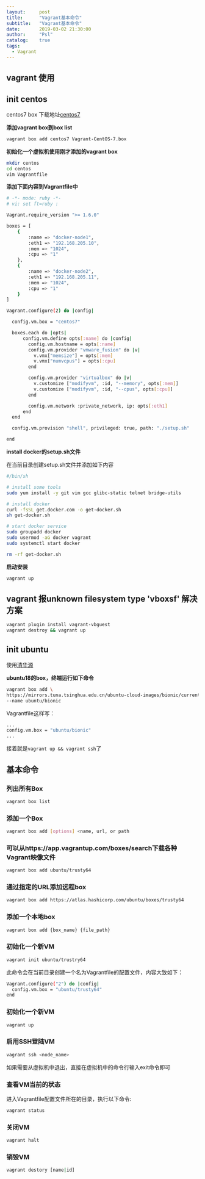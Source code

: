 ```yaml
---
layout:     post
title:      "Vagrant基本命令"
subtitle:   "Vagrant基本命令"
date:       2019-03-02 21:30:00
author:     "Psl"
catalog:    true
tags:
  - Vagrant
---
```


## vagrant 使用

## init centos

centos7 box 下载地址[centos7](https://pan.baidu.com/s/1kVlAz59)

**添加vagrant box到box list**

```bash
vagrant box add centos7 Vagrant-CentOS-7.box
```

**初始化一个虚拟机使用刚才添加的vagrant box**

```bash
mkdir centos
cd centos
vim Vagrantfile
```
**添加下面内容到Vagrantfile中**
```bash
# -*- mode: ruby -*-
# vi: set ft=ruby :

Vagrant.require_version ">= 1.6.0"

boxes = [
    {
        :name => "docker-node1",
        :eth1 => "192.168.205.10",
        :mem => "1024",
        :cpu => "1"
    },
    {
        :name => "docker-node2",
        :eth1 => "192.168.205.11",
        :mem => "1024",
        :cpu => "1"
    }
]

Vagrant.configure(2) do |config|

  config.vm.box = "centos7"

  boxes.each do |opts|
      config.vm.define opts[:name] do |config|
        config.vm.hostname = opts[:name]
        config.vm.provider "vmware_fusion" do |v|
          v.vmx["memsize"] = opts[:mem]
          v.vmx["numvcpus"] = opts[:cpu]
        end

        config.vm.provider "virtualbox" do |v|
          v.customize ["modifyvm", :id, "--memory", opts[:mem]]
          v.customize ["modifyvm", :id, "--cpus", opts[:cpu]]
        end

        config.vm.network :private_network, ip: opts[:eth1]
      end
  end

  config.vm.provision "shell", privileged: true, path: "./setup.sh"

end

```

**install docker的setup.sh文件**

在当前目录创建setup.sh文件并添加如下内容

```bash
#/bin/sh

# install some tools
sudo yum install -y git vim gcc glibc-static telnet bridge-utils

# install docker
curl -fsSL get.docker.com -o get-docker.sh
sh get-docker.sh

# start docker service
sudo groupadd docker
sudo usermod -aG docker vagrant
sudo systemctl start docker

rm -rf get-docker.sh
```

**启动安装**

```bash
vagrant up
```

## vagrant 报unknown filesystem type 'vboxsf' 解决方案

```bash
vagrant plugin install vagrant-vbguest
vagrant destroy && vagrant up
```

## init ubuntu

使用[清华源](https://mirrors.tuna.tsinghua.edu.cn/ubuntu-cloud-images/bionic/current/)

**ubuntu18的box，终端运行如下命令**

```bash
vagrant box add \
https://mirrors.tuna.tsinghua.edu.cn/ubuntu-cloud-images/bionic/current/bionic-server-cloudimg-amd64-vagrant.box \
--name ubuntu/bionic
```

Vagrantfile这样写：
```bash
...
config.vm.box = "ubuntu/bionic"
...
```

接着就是```vagrant up && vagrant ssh```了

## 基本命令

### 列出所有Box

```bash
vagrant box list
```

### 添加一个Box

```bash
vagrant box add [options] <name, url, or path
```

### 可以从https://app.vagrantup.com/boxes/search下载各种Vagrant映像文件

```bash
vagrant box add ubuntu/trusty64
```

### 通过指定的URL添加远程box

```bash
vagrant box add https://atlas.hashicorp.com/ubuntu/boxes/trusty64
```

### 添加一个本地box

```bash
vagrant box add {box_name} {file_path}
```

### 初始化一个新VM

```bash
vagrant init ubuntu/trustry64
```

此命令会在当前目录创建一个名为Vagrantfile的配置文件，内容大致如下：

```bash
Vagrant.configure("2") do |config|
  config.vm.box = "ubuntu/trusty64"
end
```

### 初始化一个新VM

```bash
vagrant up
```

### 启用SSH登陆VM

```bash
vagrant ssh <node_name>
```

如果需要从虚拟机中退出，直接在虚拟机中的命令行输入exit命令即可

### 查看VM当前的状态

进入Vagrantfile配置文件所在的目录，执行以下命令:

```bash
vagrant status
```

### 关闭VM

```bash
vagrant halt
```

### 销毁VM

```bash
vagrant destory [name|id]
```